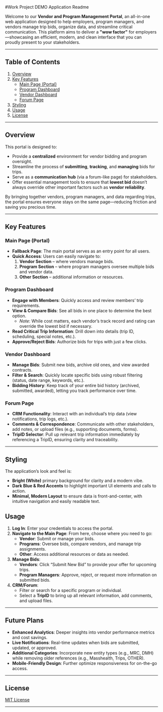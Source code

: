 #Work Project DEMO Application Readme

Welcome to our **Vendor and Program Management Portal**, an all-in-one web application designed to help employers, program managers, and vendors manage trip bids, organize data, and streamline critical communication. This platform aims to deliver a **"wow factor"** for employers—showcasing an efficient, modern, and clean interface that you can proudly present to your stakeholders.

---

## Table of Contents
1. [Overview](#overview)  
2. [Key Features](#key-features)  
   - [Main Page (Portal)](#main-page-portal)  
   - [Program Dashboard](#program-dashboard)  
   - [Vendor Dashboard](#vendor-dashboard)  
   - [Forum Page](#forum-page)  
3. [Styling](#styling)  
4. [Usage](#usage)  
5. [License](#license)

---

## Overview
This portal is designed to:
- Provide a **centralized** environment for vendor bidding and program oversight.
- Streamline the process of **submitting**, **tracking**, and **managing** bids for trips.
- Serve as a **communication hub** (via a forum-like page) for stakeholders.
- Offer essential management tools to ensure that **lowest bid** doesn’t always override other important factors such as **vendor reliability**.

By bringing together vendors, program managers, and data regarding trips, the portal ensures everyone stays on the same page—reducing friction and saving you precious time.

---

## Key Features

### Main Page (Portal)
- **Fallback Page**: The main portal serves as an entry point for all users.
- **Quick Access**: Users can easily navigate to:
  1. **Vendor Section** – where vendors manage bids.
  2. **Program Section** – where program managers oversee multiple bids and vendor data.
  3. **Other Section** – additional information or resources.

### Program Dashboard
- **Engage with Members**: Quickly access and review members’ trip requirements.
- **View & Compare Bids**: See all bids in one place to determine the best option.  
  - *Note*: While cost matters, each vendor’s track record and rating can override the lowest bid if necessary.
- **Read Critical Trip Information**: Drill down into details (trip ID, scheduling, special notes, etc.).
- **Approve/Reject Bids**: Authorize bids for trips with just a few clicks.

### Vendor Dashboard
- **Manage Bids**: Submit new bids, archive old ones, and view awarded contracts.
- **Filter & Search**: Quickly locate specific bids using robust filtering (status, date range, keywords, etc.).
- **Bidding History**: Keep track of your entire bid history (archived, submitted, awarded), letting you track performance over time.

### Forum Page
- **CRM Functionality**: Interact with an individual’s trip data (view notifications, trip logs, etc.).
- **Comments & Correspondence**: Communicate with other stakeholders, add notes, or upload files (e.g., supporting documents, forms).
- **TripID Selector**: Pull up relevant trip information immediately by referencing a TripID, ensuring clarity and traceability.

---

## Styling
The application’s look and feel is:
- **Bright (White)** primary background for clarity and a modern vibe.
- **Dark Blue & Red Accents** to highlight important UI elements and calls to action.
- **Minimal, Modern Layout** to ensure data is front-and-center, with intuitive navigation and easily readable text.


## Usage
1. **Log In**: Enter your credentials to access the portal.  
2. **Navigate to the Main Page**: From here, choose where you need to go:
   - **Vendor**: Submit or manage your bids.
   - **Programs**: Oversee bids, compare vendors, and manage trip assignments.
   - **Other**: Access additional resources or data as needed.
3. **Manage Bids**:  
   - **Vendors**: Click “Submit New Bid” to provide your offer for upcoming trips.  
   - **Program Managers**: Approve, reject, or request more information on submitted bids.
4. **CRM/Forum**:  
   - Filter or search for a specific program or individual.
   - Select a **TripID** to bring up all relevant information, add comments, and upload files.

---

## Future Plans
- **Enhanced Analytics**: Deeper insights into vendor performance metrics and cost savings.
- **Live Notifications**: Real-time updates when bids are submitted, updated, or approved.
- **Additional Categories**: Incorporate new entity types (e.g., MRC, DMH) while removing older references (e.g., Masshealth, Trips, OTHER).
- **Mobile-Friendly Design**: Further optimize responsiveness for on-the-go access.

---

## License
[MIT License](LICENSE)

---
